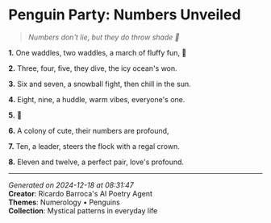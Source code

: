 # Penguin Party: Numbers Unveiled

> *Numbers don't lie, but they do throw shade 🔢*

**1.** One waddles, two waddles, a march of fluffy fun, 🐧


**2.** Three, four, five, they dive, the icy ocean's won.


**3.** Six and seven, a snowball fight, then chill in the sun.


**4.** Eight, nine, a huddle, warm vibes, everyone's one.


**5.** 🔢


**6.** A colony of cute, their numbers are profound,


**7.** Ten, a leader, steers the flock with a regal crown.


**8.** Eleven and twelve, a perfect pair, love's profound.



---

*Generated on 2024-12-18 at 08:31:47*  
**Creator**: Ricardo Barroca's AI Poetry Agent  
**Themes**: Numerology • Penguins  
**Collection**: Mystical patterns in everyday life